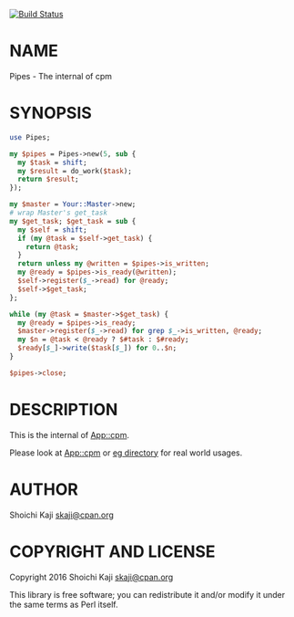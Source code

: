 [![Build Status](https://travis-ci.org/skaji/Pipes.svg?branch=master)](https://travis-ci.org/skaji/Pipes)

# NAME

Pipes - The internal of cpm

# SYNOPSIS

```perl
use Pipes;

my $pipes = Pipes->new(5, sub {
  my $task = shift;
  my $result = do_work($task);
  return $result;
});

my $master = Your::Master->new;
# wrap Master's get_task
my $get_task; $get_task = sub {
  my $self = shift;
  if (my @task = $self->get_task) {
    return @task;
  }
  return unless my @written = $pipes->is_written;
  my @ready = $pipes->is_ready(@written);
  $self->register($_->read) for @ready;
  $self->$get_task;
};

while (my @task = $master->$get_task) {
  my @ready = $pipes->is_ready;
  $master->register($_->read) for grep $_->is_written, @ready;
  my $n = @task < @ready ? $#task : $#ready;
  $ready[$_]->write($task[$_]) for 0..$n;
}

$pipes->close;
```

# DESCRIPTION

This is the internal of [App::cpm](https://metacpan.org/pod/App::cpm).

Please look at [App::cpm](https://github.com/skaji/cpm/blob/master/lib/App/cpm.pm)
or [eg directory](https://github.com/skaji/Pipes/tree/master/eg) for real world usages.

# AUTHOR

Shoichi Kaji <skaji@cpan.org>

# COPYRIGHT AND LICENSE

Copyright 2016 Shoichi Kaji <skaji@cpan.org>

This library is free software; you can redistribute it and/or modify
it under the same terms as Perl itself.
